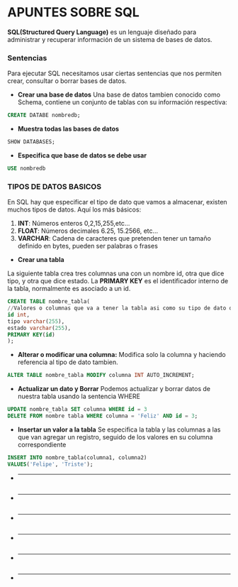 # APUNTES SOBRE SQL 

**SQL(Structured Query Language)** es un lenguaje diseñado para administrar y recuperar información de un sistema de bases de datos.

### Sentencias
Para ejecutar SQL necesitamos usar ciertas sentencias que nos permiten crear, consultar o borrar bases de datos.

- **Crear una base de datos**
Una base de datos tambien conocido como Schema, contiene un conjunto de tablas con su información respectiva:

```sql
CREATE DATABE nombredb;
```

- **Muestra todas las bases de datos**
```sql
SHOW DATABASES;
```
- **Especifica que base de datos se debe usar**
 ```sql
 USE nombredb
```

### TIPOS DE DATOS BASICOS
En SQL hay que especificar el tipo de dato que vamos a almacenar, existen muchos tipos de datos. Aquí los más básicos:

1.  **INT**:  Números enteros 0,2,15,255,etc...
2. **FLOAT**: Números decimales 6.25, 15.2566, etc...
3. **VARCHAR**: Cadena de caracteres que pretenden tener un tamaño definido en bytes, pueden ser palabras o frases

- **Crear una tabla**

La siguiente tabla crea tres columnas una con un nombre id, otra que dice tipo, y otra que dice estado.
La **PRIMARY KEY** es el identificador interno de la tabla, normalmente es asociado a un id.

 ```sql
 CREATE TABLE nombre_tabla(
 //Valores o columnas que va a tener la tabla asi como su tipo de dato que se espera.
 id int,
 tipo varchar(255),
 estado varchar(255),
 PRIMARY KEY(id)
 );
```


 - **Alterar o modificar una columna:**
 Modifica solo la columna y haciendo referencia al tipo de dato tambien.
 ```sql
 ALTER TABLE nombre_tabla MODIFY columna INT AUTO_INCREMENT;
```


 - **Actualizar un dato y Borrar**
Podemos actualizar y borrar datos de nuestra tabla usando la sentencia WHERE

 ```sql
 UPDATE nombre_tabla SET columna WHERE id = 3
 DELETE FROM nombre tabla WHERE columna = 'Feliz' AND id = 3;
```
 - **Insertar un valor a la tabla**
 Se especifica la tabla y las columnas a las que van agregar un registro, seguido de los valores en su columna correspondiente
 ```sql
 INSERT INTO nombre_tabla(columna1, columna2)
 VALUES('Felipe', 'Triste');
```
 - ****
 ```sql
```
 - ****
 ```sql
```

 - ****
 ```sql
```

 - ****
 ```sql
```

 - ****
 ```sql
```

 - ****
 ```sql
```
